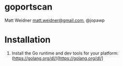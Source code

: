 # goportscan 
Matt Weidner <matt.weidner@gmail.com>, @jopawp

# Installation

1. Install the Go runtime and dev tools for your platform: (https://golang.org/dl/)[https://golang.org/dl/]
